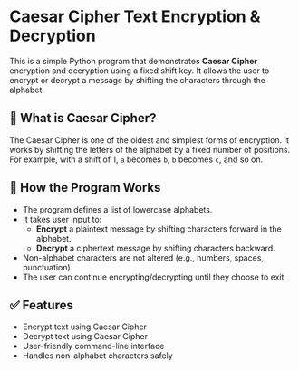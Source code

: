 # Caesar Cipher Text Encryption & Decryption

This is a simple Python program that demonstrates **Caesar Cipher** encryption and decryption using a fixed shift key. It allows the user to encrypt or decrypt a message by shifting the characters through the alphabet.

## 🔐 What is Caesar Cipher?

The Caesar Cipher is one of the oldest and simplest forms of encryption. It works by shifting the letters of the alphabet by a fixed number of positions. For example, with a shift of 1, `a` becomes `b`, `b` becomes `c`, and so on.

## 🧠 How the Program Works

- The program defines a list of lowercase alphabets.
- It takes user input to:
  - **Encrypt** a plaintext message by shifting characters forward in the alphabet.
  - **Decrypt** a ciphertext message by shifting characters backward.
- Non-alphabet characters are not altered (e.g., numbers, spaces, punctuation).
- The user can continue encrypting/decrypting until they choose to exit.

## ✅ Features

- Encrypt text using Caesar Cipher
- Decrypt text using Caesar Cipher
- User-friendly command-line interface
- Handles non-alphabet characters safely

